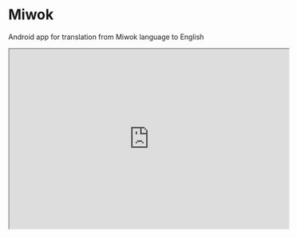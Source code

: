 # Miwok
Android app for translation from Miwok language to English
<br/>
<iframe height="360" width="560" src="https://youtu.be/FbMt_H2Kwck"></iframe>
